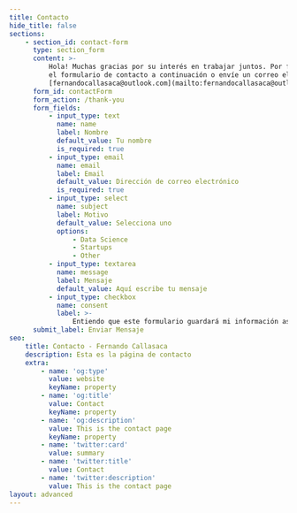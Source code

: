 ```yaml
---
title: Contacto
hide_title: false
sections:
    - section_id: contact-form
      type: section_form
      content: >-
          Hola! Muchas gracias por su interés en trabajar juntos. Por favor complete
          el formulario de contacto a continuación o envíe un correo electrónico a:
          [fernandocallasaca@outlook.com](mailto:fernandocallasaca@outlook.com).
      form_id: contactForm
      form_action: /thank-you
      form_fields:
          - input_type: text
            name: name
            label: Nombre
            default_value: Tu nombre
            is_required: true
          - input_type: email
            name: email
            label: Email
            default_value: Dirección de correo electrónico
            is_required: true
          - input_type: select
            name: subject
            label: Motivo
            default_value: Selecciona uno
            options:
                - Data Science
                - Startups
                - Other
          - input_type: textarea
            name: message
            label: Mensaje
            default_value: Aquí escribe tu mensaje
          - input_type: checkbox
            name: consent
            label: >-
                Entiendo que este formulario guardará mi información así que puedo ser contactado.
      submit_label: Enviar Mensaje
seo:
    title: Contacto - Fernando Callasaca
    description: Esta es la página de contacto
    extra:
        - name: 'og:type'
          value: website
          keyName: property
        - name: 'og:title'
          value: Contact
          keyName: property
        - name: 'og:description'
          value: This is the contact page
          keyName: property
        - name: 'twitter:card'
          value: summary
        - name: 'twitter:title'
          value: Contact
        - name: 'twitter:description'
          value: This is the contact page
layout: advanced
---
```


